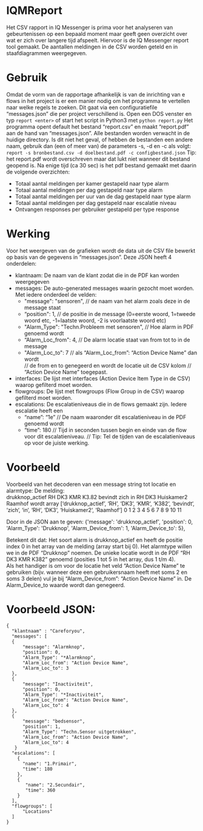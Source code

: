 # IQMReport
Het CSV rapport in IQ Messenger is prima voor het analyseren van gebeurtenissen op een bepaald moment maar geeft geen overzicht over wat er zich over langere tijd afspeelt. Hiervoor is de IQ Messenger report tool gemaakt. De aantallen meldingen in de CSV worden geteld en in staafdiagrammen weergegeven. 
# Gebruik 
Omdat de vorm van de rapportage afhankelijk is van de inrichting van e flows in het project is er een manier nodig om het programma te vertellen naar welke regels te zoeken. Dit gaat via een configuratiefile “messages.json” die per project verschillend is. 
Open een DOS venster en typ
`report <enter>` 
of start het script in Python3 met
`python report.py`
Het programma opent default het bestand “report.csv” en maakt “report.pdf” aan de hand van “messages.json”. Alle bestanden worden verwacht in de huidige directory. Is dit niet het geval, of hebben de bestanden een andere naam, gebruik dan (een of meer van) de parameters -s, -d en -c als volgt: `report -s bronbestand.csv -d doelbestand.pdf -c configbestand.json`
Tip: het report.pdf wordt overschreven maar dat lukt niet wanneer dit bestand geopend is. 
Na enige tijd (ca 30 sec) is het pdf bestand gemaakt met daarin de volgende overzichten: 
* Totaal aantal meldingen per kamer gestapeld naar type alarm 
* Totaal aantal meldingen per dag gestapeld naar type alarm 
* Totaal aantal meldingen per uur van de dag gestapeld naar type alarm 
* Totaal aantal meldingen per dag gestapeld naar escalatie niveau 
* Ontvangen responses per gebruiker gestapeld per type response 

# Werking 
Voor het weergeven van de grafieken wordt de data uit de CSV file bewerkt op basis van de gegevens in “messages.json”. Deze JSON heeft 4 onderdelen: 
* klantnaam: De naam van de klant zodat die in de PDF kan worden weergegeven  
* messages: De auto-generated messages waarin gezocht moet worden. Met iedere onderdeel de velden: 
  * "message": "sensoren",    // de naam van het alarm zoals deze in de message staat 
  * “position":  1,   // de positie in de message (0=eerste woord, 1=tweede woord etc, -1=laatste woord, -2 is voorlaatste woord etc) 
  * "Alarm_Type": "Techn.Probleem met sensoren", // Hoe alarm in PDF genoemd wordt 
  * “Alarm_Loc_from": 4,      // De alarm locatie staat van from tot to in de message 
  * "Alarm_Loc_to": 7         // als “Alarm_Loc_from”: “Action Device Name” dan wordt  
                              // de from en to genegeerd en wordt de locatie uit de CSV kolom 
                              // “Action Device Name” toegepast. 
* interfaces: De lijst met interfaces (Action Device Item Type in de CSV) waarop gefilterd moet worden. 
* flowgroups: De lijst met flowgroups (Flow Group in de CSV) waarop gefilterd moet worden. 
* escalations: De escalatieniveaus die in de flows gemaakt zijn. Iedere escalatie heeft een 
  * “name”: “1e”   // De naam waaronder dit escalatieniveau in de PDF genoemd wordt  
  * “time”: 180    // Tijd in seconden tussen begin en einde van de flow voor dit escalatieniveau.
                   // Tip: Tel de tijden van de escalatieniveaus op voor de juiste werking. 

# Voorbeeld 
Voorbeeld van het decoderen van een message string tot locatie en alarmtype: 
De melding:  
drukknop_actief RH DK3 KMR K3.82 bevindt zich in RH DK3 Huiskamer2 Raamhof 
wordt array 
[‘drukknop_actief’, ‘RH’, ‘DK3‘, ‘KMR‘, ‘K382‘, ‘bevindt‘, ‘zich‘, ‘in‘, ‘RH‘, ‘DK3‘, ‘Huiskamer2‘, ‘Raamhof‘]
   0                  1     2      3      4         5        6      7      8     9        10            11 

Door in de JSON aan te geven: 
{'message': 'drukknop_actief', 
   'position': 0, 
   'Alarm_Type': 'Drukknop', 
   'Alarm_Device_from': 1, 
   'Alarm_Device_to': 5}, 

Betekent dit dat: 
Het soort alarm is drukknop_actief en heeft de positie index 0 in het array van de melding (array start bij 0). Het alarmtype willen we in de PDF “Drukknop” noemen. De unieke locatie wordt in de PDF “RH DK3 KMR K382” genoemd (posities 1 tot 5 in het array, dus 1 t/m 4).  
Als het handiger is om voor de locatie het veld “Action Device Name” te gebruiken (bijv. wanneer deze een gebruikersnaam heeft met soms 2 en soms 3 delen) vul je bij “Alarm_Device_from”: “Action Device Name” in. De Alarm_Device_to waarde wordt dan genegeerd. 

# Voorbeeld JSON: 

    { 
      "klantnaam" : "Careforyou", 
      "messages": [ 
      { 
          "message": "Alarmknop", 
          "position": 0, 
          "Alarm_Type": "*Alarmknop", 
          "Alarm_Loc_from": "Action Device Name", 
          "Alarm_Loc_to": 3 
      }, 
      { 
          "message": "Inactiviteit", 
          "position": 0, 
          "Alarm_Type": "*Inactiviteit",     
          "Alarm_Loc_from": "Action Device Name", 
          "Alarm_Loc_to": 4 
      }, 
      { 
          "message": "bedsensor", 
          "position": 1, 
          "Alarm_Type": "Techn.Sensor uitgetrokken", 
          "Alarm_Loc_from": "Action Device Name", 
          "Alarm_Loc_to": 4 
       } 
      "escalations": [ 
        {
          "name": "1.Primair", 
          "time": 180 
        }, 
        {
           "name": "2.Secundair", 
           "time": 360 
        } 
      ], 
      "flowgroups": [ 
          "Locations" 
      ]
    }
